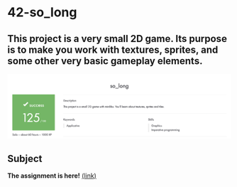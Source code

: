 # 42-so_long

## This project is a very small 2D game. Its purpose is to make you work with textures, sprites, and some other very basic gameplay elements.
![screenshot](includes/result.png)
## Subject
**The assignment is here!** [(link)](https://github.com/AtaullinShamil/42-so_long/blob/main/includes/so_long_subject.pdf)
